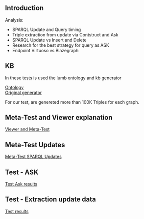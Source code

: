 ## Introduction
Analysis:

- SPARQL Update and Query timing
- Triple extraction from update via Contstruct and Ask
- SPARQL Update vs Insert and Delete
- Research for the best strategy for query as ASK
- Endpoint Virtuoso vs Blazegraph

## KB
In these tests is used the lumb ontology and kb generator

<div><a href="http://swat.cse.lehigh.edu/onto/univ-bench.owl">Ontology</a></div>

<div><a href="http://swat.cse.lehigh.edu/projects/lubm/">Original generator</a></div>

For our test, are genereted more than 100K Triples for each graph.

## Meta-Test and Viewer explanation

<div><a href="https://github.com/arces-wot/SparqlAddedRemoved/blob/master/Doc/Explanations.md">Viewer and Meta-Test</a></div>


## Meta-Test Updates

<div><a href="https://github.com/arces-wot/SparqlAddedRemoved/blob/master/Doc/MTResult/MetaTestUpdate.md">Meta-Test SPARQL Updates</a></div>


## Test - ASK 

<div><a href="https://github.com/arces-wot/SparqlAddedRemoved/blob/master/Doc/MTResult/better_ask/README.md">Test Ask results</a></div>


## Test - Extraction update data

<div><a href="https://github.com/arces-wot/SparqlAddedRemoved/blob/master/Doc/MTResult/README.md">Test results</a></div>

